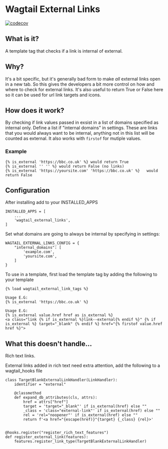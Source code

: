 # Wagtail External Links

[![codecov](https://codecov.io/gh/kevinhowbrook/wagtail-external-links/branch/main/graph/badge.svg?token=Zbmp8IuIQ2)](undefined)

## What is it?

A template tag that checks if a link is internal of external.

## Why?

It's a bit specific, but it's generally bad form to make _all_ external links open in a new tab. So this gives the developers a bit more control on how and where to check for external links. It's also useful to return True or False here so it can be used for url link targets and icons.

## How does it work?

By checking if link values passed in exsist in a list of domains specified as internal only.
Define a list if "internal domains" in settings. These are links that you would always want to be internal, anything not in this list will be counted as external. It also works with `firstof` for mutiple values.

### Example

```
{% is_external 'https://bbc.co.uk' %} would return True
{% is_external '' '' %} would return False (no links)
{% is_external 'https://yoursite.com' 'https://bbc.co.uk' %}   would return False
```

## Configuration

After installing add to your INSTALLED_APPS

```
INSTALLED_APPS = [
    ...
    'wagtail_external_links',
]
```

Set what domains are going to always be internal by specifying in settings:

```
WAGTAIL_EXTERNAL_LINKS_CONFIG = {
    "internal_domains": [
        'example.com',
        'yoursite.com',
    ]
}
```

To use in a template, first load the template tag by adding the following to your template

```[html]
{% load wagtail_external_link_tags %}

Usage E.G:
{% is_external 'https://bbc.co.uk' %}

Usage E.G:
{% is_external value.href href as is_external %}
<a class="link {% if is_external %}link--external{% endif %}" {% if is_external %} target="_blank" {% endif %} href="{% firstof value.href href %}">
```

## What this doesn't handle...

Rich text links.

External links added in rich text need extra attention, add the following to a wagtail_hooks file

```
class TargetBlankExternalLinkHandler(LinkHandler):
    identifier = "external"

    @classmethod
    def expand_db_attributes(cls, attrs):
        href = attrs["href"]
        target = 'target="_blank"' if is_external(href) else ""
        _class = 'class="external-link"' if is_external(href) else ""
        rel = 'rel="noopener"' if is_external(href) else ""
        return f'<a href="{escape(href)}"{target} {_class} {rel}>'


@hooks.register("register_rich_text_features")
def register_external_link(features):
    features.register_link_type(TargetBlankExternalLinkHandler)

```
